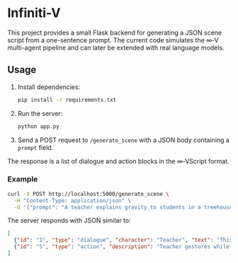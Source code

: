 # Infiniti-V

This project provides a small Flask backend for generating a JSON scene script from a one-sentence prompt. The current code simulates the ∞‑V multi-agent pipeline and can later be extended with real language models.

## Usage

1. Install dependencies:
   ```bash
   pip install -r requirements.txt
   ```
2. Run the server:
   ```bash
   python app.py
   ```
3. Send a POST request to `/generate_scene` with a JSON body containing a `prompt` field.

The response is a list of dialogue and action blocks in the ∞‑VScript format.

### Example

```bash
curl -X POST http://localhost:5000/generate_scene \
  -H "Content-Type: application/json" \
  -d '{"prompt": "A teacher explains gravity to students in a treehouse."}'
```

The server responds with JSON similar to:

```json
[
  {"id": "1", "type": "dialogue", "character": "Teacher", "text": "This is line 1 about A teacher explains gravity to students", "duration": 3.0},
  {"id": "5", "type": "action", "description": "Teacher gestures while speaking.", "timing": "after"}
]
```
